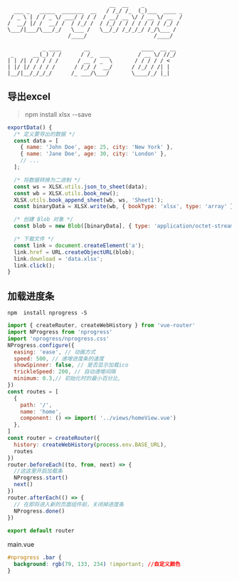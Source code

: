 
                                    __  __    _            
      ___ _   _____  _______  __   / /_/ /_  (_)___  ____ _
     / _ \ | / / _ \/ ___/ / / /  / __/ __ \/ / __ \/ __  /
    /  __/ |/ /  __/ /  / /_/ /  / /_/ / / / / / / / /_/ / 
    \___/|___/\___/_/   \___ /   \__/_/ /_/_/_/ /_/\___ /  
                       /____/                     /____/  
                       
               _ ____       __                ____  __ __
     _      __(_) / /      / /_  ___         / __ \/ //_/
    | | /| / / / / /      / __ / _  \       / / / / / <   
    | |/ |/ / / / /      / /_/ /  __/      / /_/ / /| |  
    |__/|__/_/_/_/      /_ ___/\___/       \____/_/ |_| 


## 导出excel
> npm install xlsx --save
```js
exportData() {
  /* 定义要导出的数据 */
  const data = [
    { name: 'John Doe', age: 25, city: 'New York' },
    { name: 'Jane Doe', age: 30, city: 'London' },
    // ...
  ];

  /* 将数据转换为二进制 */
  const ws = XLSX.utils.json_to_sheet(data);
  const wb = XLSX.utils.book_new();
  XLSX.utils.book_append_sheet(wb, ws, 'Sheet1');
  const binaryData = XLSX.write(wb, { bookType: 'xlsx', type: 'array' });

  /* 创建 Blob 对象 */
  const blob = new Blob([binaryData], { type: 'application/octet-stream' });

  /* 下载文件 */
  const link = document.createElement('a');
  link.href = URL.createObjectURL(blob);
  link.download = 'data.xlsx';
  link.click();
}
```
## 加载进度条
```npm  install nprogress -S```
```js
import { createRouter, createWebHistory } from 'vue-router'
import NProgress from 'nprogress'
import 'nprogress/nprogress.css'
NProgress.configure({
  easing: 'ease', // 动画方式
  speed: 500, // 递增进度条的速度
  showSpinner: false, // 是否显示加载ico
  trickleSpeed: 200, // 自动递增间隔
  minimum: 0.3,// 初始化时的最小百分比,
})
const routes = [
  {
    path: '/',
    name: 'home',
    component: () => import( '../views/homeView.vue')
  },
]
const router = createRouter({
  history: createWebHistory(process.env.BASE_URL),
  routes
})
router.beforeEach((to, from, next) => {
  //这这里开启加载条
  NProgress.start()
  next()
})
router.afterEach(() => {
  // 在即将进入新的页面组件前，关闭掉进度条
  NProgress.done()
})
 
export default router
```
main.vue
```css
#nprogress .bar {
  background: rgb(79, 133, 234) !important; //自定义颜色
}
```